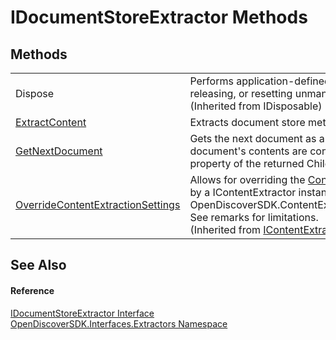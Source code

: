# IDocumentStoreExtractor Methods




## Methods
<table>
<tr>
<td>Dispose</td>
<td>Performs application-defined tasks associated with freeing, releasing, or resetting unmanaged resources.<br />(Inherited from IDisposable)</td></tr>
<tr>
<td><a href="bed8f528-013c-806f-8f34-19189e1a899c">ExtractContent</a></td>
<td>Extracts document store metadata.</td></tr>
<tr>
<td><a href="e2173fad-3b91-63d4-07b2-3661d84255a6">GetNextDocument</a></td>
<td>Gets the next document as a <a href="b03bea52-0626-6949-6cc8-dc453414dd35">ChildDocument</a> where the document's contents are contained in the DocumentBytes property of the returned ChildDocument.</td></tr>
<tr>
<td><a href="522af67b-0b37-29ef-5d38-dfe28c21a81f">OverrideContentExtractionSettings</a></td>
<td>Allows for overriding the <a href="b65f5ca9-d476-8b01-b6d2-c47f988ba0a2">ContentExtractionSettings</a> object used by a IContentExtractor instance that was returned by a call to OpenDiscoverSDK.ContentExtractorFactory.GetContentExtractor. See remarks for limitations.<br />(Inherited from <a href="94fa03c2-ad71-ecdc-48b0-48fb7ff40e45">IContentExtractor</a>)</td></tr>
</table>

## See Also


#### Reference
<a href="075a32e0-700d-6ca2-6d30-a16994b8b27a">IDocumentStoreExtractor Interface</a>  
<a href="66cb506c-7b83-62d0-4a83-d345a647f76a">OpenDiscoverSDK.Interfaces.Extractors Namespace</a>  
